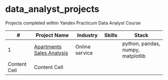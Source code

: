 # data_analyst_projects
Projects completed within Yandex Practicum Data Analyst Course

| #  | Project Name | Industry | Skills | Stack |
| ------------- | ------------- | ------------- | ------------- | ------------- |
| 1  | [Apartments Sales Analysis](projects_rus/1_apartments_sales_analysis/apartments_sales_analysis.ipynb)  | Online service | | python, pandas, numpy, matplotlib |
| Content Cell  | Content Cell  |
